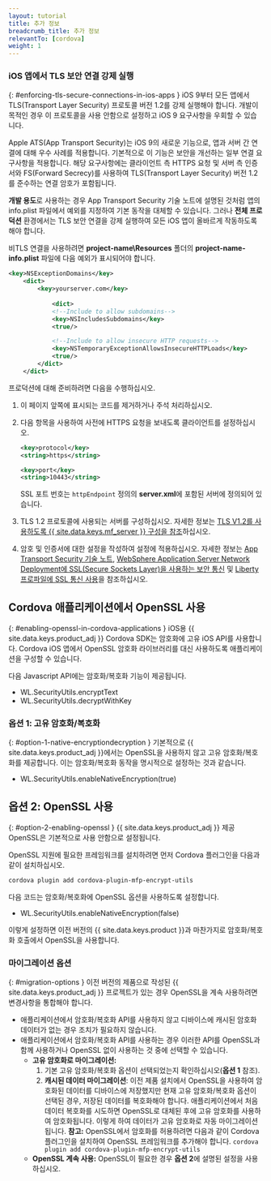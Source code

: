 ```yaml
---
layout: tutorial
title: 추가 정보
breadcrumb_title: 추가 정보
relevantTo: [cordova]
weight: 1
---
```

<!-- NLS_CHARSET=UTF-8 -->
### iOS 앱에서 TLS 보안 연결 강제 실행
{: #enforcing-tls-secure-connections-in-ios-apps }
iOS 9부터 모든 앱에서 TLS(Transport Layer Security) 프로토콜 버전 1.2를 강제 실행해야 합니다. 개발이 목적인 경우 이 프로토콜을 사용 안함으로 설정하고 iOS 9 요구사항을 우회할 수 있습니다. 

Apple ATS(App Transport Security)는 iOS 9의 새로운 기능으로, 앱과 서버 간 연결에 대해 우수 사례를 적용합니다. 기본적으로 이 기능은 보안을 개선하는 일부 연결 요구사항을 적용합니다. 해당 요구사항에는 클라이언트 측 HTTPS 요청 및 서버 측 인증서와 FS(Forward Secrecy)를 사용하여 TLS(Transport Layer Security) 버전 1.2를 준수하는 연결 암호가 포함됩니다. 

**개발 용도**로 사용하는 경우 App Transport Security 기술 노트에 설명된 것처럼 앱의 info.plist 파일에서 예외를 지정하여 기본 동작을 대체할 수 있습니다. 그러나 **전체 프로덕션** 환경에서는 TLS 보안 연결을 강제 실행하여 모든 iOS 앱이 올바르게 작동하도록 해야 합니다. 

비TLS 연결을 사용하려면 **project-name\Resources** 폴더의 **project-name-info.plist** 파일에 다음 예외가 표시되어야 합니다. 

```xml
<key>NSExceptionDomains</key>
    <dict>
        <key>yourserver.com</key>
    
            <dict>
            <!--Include to allow subdomains-->
            <key>NSIncludesSubdomains</key>
            <true/>

            <!--Include to allow insecure HTTP requests-->
            <key>NSTemporaryExceptionAllowsInsecureHTTPLoads</key>
            <true/>
        </dict>
    </dict>
```

프로덕션에 대해 준비하려면 다음을 수행하십시오. 

1. 이 페이지 앞쪽에 표시되는 코드를 제거하거나 주석 처리하십시오.   
2. 다음 항목을 사용하여 사전에 HTTPS 요청을 보내도록 클라이언트를 설정하십시오.   

   ```xml
   <key>protocol</key>
   <string>https</string>

   <key>port</key>
   <string>10443</string>
   ```
   
   SSL 포트 번호는 `httpEndpoint` 정의의 **server.xml**에 포함된 서버에 정의되어 있습니다. 
    
3. TLS 1.2 프로토콜에 사용되는 서버를 구성하십시오. 자세한 정보는 [TLS V1.2를 사용하도록 {{ site.data.keys.mf_server }} 구성을 참조](http://www-01.ibm.com/support/docview.wss?uid=swg21965659)하십시오. 
4. 암호 및 인증서에 대한 설정을 작성하여 설정에 적용하십시오. 자세한 정보는 [App Transport Security 기술 노트](https://developer.apple.com/library/prerelease/ios/technotes/App-Transport-Security-Technote/), [WebSphere Application Server Network Deployment에 SSL(Secure Sockets Layer)을 사용하는 보안 통신](http://www-01.ibm.com/support/knowledgecenter/SSAW57_8.5.5/com.ibm.websphere.nd.doc/ae/csec_sslsecurecom.html?cp=SSAW57_8.5.5%2F1-8-2-33-4-0&lang=en) 및 [Liberty 프로파일에 SSL 통신 사용](http://www-01.ibm.com/support/knowledgecenter/SSAW57_8.5.5/com.ibm.websphere.wlp.nd.doc/ae/twlp_sec_ssl.html?cp=SSAW57_8.5.5%2F1-3-11-0-4-1-0)을 참조하십시오. 

## Cordova 애플리케이션에서 OpenSSL 사용
{: #enabling-openssl-in-cordova-applications }
iOS용 {{ site.data.keys.product_adj }} Cordova SDK는 암호화에 고유 iOS API를 사용합니다. Cordova iOS 앱에서 OpenSSL 암호화 라이브러리를 대신 사용하도록 애플리케이션을 구성할 수 있습니다. 

다음 Javascript API에는 암호화/복호화 기능이 제공됩니다. 

* WL.SecurityUtils.encryptText
* WL.SecurityUtils.decryptWithKey

### 옵션 1: 고유 암호화/복호화
{: #option-1-native-encryptiondecryption }
기본적으로 {{ site.data.keys.product_adj }}에서는 OpenSSL을 사용하지 않고 고유 암호화/복호화를 제공합니다. 이는 암호화/복호화 동작을 명시적으로 설정하는 것과 같습니다. 

* WL.SecurityUtils.enableNativeEncryption(true)

## 옵션 2: OpenSSL 사용
{: #option-2-enabling-openssl }
{{ site.data.keys.product_adj }} 제공 OpenSSL은 기본적으로 사용 안함으로 설정됩니다. 

OpenSSL 지원에 필요한 프레임워크를 설치하려면 먼저 Cordova 플러그인을 다음과 같이 설치하십시오. 

```bash
cordova plugin add cordova-plugin-mfp-encrypt-utils
```

다음 코드는 암호화/복호화에 OpenSSL 옵션을 사용하도록 설정합니다. 

* WL.SecurityUtils.enableNativeEncryption(false)

이렇게 설정하면 이전 버전의 {{ site.data.keys.product }}과 마찬가지로 암호화/복호화 호출에서 OpenSSL을 사용합니다. 

### 마이그레이션 옵션
{: #migration-options }
이전 버전의 제품으로 작성된 {{ site.data.keys.product_adj }} 프로젝트가 있는 경우 OpenSSL을 계속 사용하려면 변경사항을 통합해야 합니다. 

* 애플리케이션에서 암호화/복호화 API를 사용하지 않고 디바이스에 캐시된 암호화 데이터가 없는 경우 조치가 필요하지 않습니다. 
* 애플리케이션에서 암호화/복호화 API를 사용하는 경우 이러한 API를 OpenSSL과 함께 사용하거나 OpenSSL 없이 사용하는 것 중에 선택할 수 있습니다. 
    - **고유 암호화로 마이그레이션:**
        1. 기본 고유 암호화/복호화 옵션이 선택되었는지 확인하십시오(**옵션 1** 참조). 
        2. **캐시된 데이터 마이그레이션**: 이전 제품 설치에서 OpenSSL을 사용하여 암호화된 데이터를 디바이스에 저장했지만 현재 고유 암호화/복호화 옵션이 선택된 경우, 저장된 데이터를 복호화해야 합니다. 애플리케이션에서 처음 데이터 복호화를 시도하면 OpenSSL로 대체된 후에 고유 암호화를 사용하여 암호화됩니다. 이렇게 하여 데이터가 고유 암호화로 자동 마이그레이션됩니다.
        **참고:** OpenSSL에서 암호화를 허용하려면 다음과 같이 Cordova 플러그인을 설치하여 OpenSSL 프레임워크를 추가해야 합니다. `cordova plugin add cordova-plugin-mfp-encrypt-utils`
    - **OpenSSL 계속 사용:** OpenSSL이 필요한 경우 **옵션 2**에 설명된 설정을 사용하십시오. 
